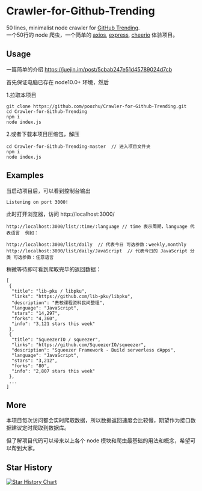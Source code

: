 # Crawler-for-Github-Trending  
50 lines, minimalist node crawler for [GitHub Trending](https://github.com/trending?since=daily).  
一个50行的 node 爬虫，一个简单的 [axios](https://github.com/axios/axios), [express](https://github.com/expressjs/express), [cheerio](https://github.com/cheeriojs/cheerio) 体验项目。  

## Usage  
一篇简单的介绍 https://juejin.im/post/5cbab247e51d45789024d7cb   

首先保证电脑已存在 node10.0+ 环境，然后  

1.拉取本项目  
```
git clone https://github.com/poozhu/Crawler-for-Github-Trending.git
cd Crawler-for-Github-Trending
npm i
node index.js
```
2.或者下载本项目压缩包，解压
```
cd Crawler-for-Github-Trending-master  // 进入项目文件夹
npm i
node index.js
```

## Examples  
当启动项目后，可以看到控制台输出
```
Listening on port 3000!
```
此时打开浏览器，访问 http://localhost:3000/
```
http://localhost:3000/list/:time/:language // time 表示周期，language 代表语言  例如：

http://localhost:3000/list/daily  // 代表今日 可选参数：weekly,monthly
http://localhost:3000/list/daily/JavaScript  // 代表今日的 JavaScript 分类 可选参数：任意语言
```

稍微等待即可看到爬取完毕的返回数据：
```
[
 {
  "title": "lib-pku / libpku",
  "links": "https://github.com/lib-pku/libpku",
  "description": "贵校课程资料民间整理",
  "language": "JavaScript",
  "stars": "14,297",
  "forks": "4,360",
  "info": "3,121 stars this week"
 },
 {
  "title": "SqueezerIO / squeezer",
  "links": "https://github.com/SqueezerIO/squeezer",
  "description": "Squeezer Framework - Build serverless dApps",
  "language": "JavaScript",
  "stars": "3,212",
  "forks": "80",
  "info": "2,807 stars this week"
 },
 ...
]
```

## More
本项目每次访问都会实时爬取数据，所以数据返回速度会比较慢，期望作为接口数据建议定时爬取到数据库。

但了解项目代码可以带来以上各个 node 模块和爬虫最基础的用法和概念，希望可以帮到大家。

## Star History

[![Star History Chart](https://api.star-history.com/svg?repos=poozhu/Crawler-for-Github-Trending&type=Date)](https://star-history.com/#poozhu/Crawler-for-Github-Trending&Date)

